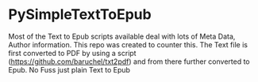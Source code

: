 # PySimpleTextToEpub
Most of the Text to Epub scripts available deal with lots of Meta Data, Author information. This repo was created to counter this. The Text file is first converted to PDF by using a script (https://github.com/baruchel/txt2pdf) and from there further converted to Epub. No Fuss just plain Text to Epub
